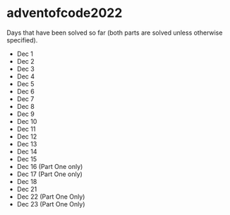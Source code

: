 # adventofcode2022

Days that have been solved so far (both parts are solved unless otherwise specified).

- Dec 1
- Dec 2
- Dec 3
- Dec 4
- Dec 5
- Dec 6
- Dec 7
- Dec 8
- Dec 9
- Dec 10
- Dec 11
- Dec 12
- Dec 13
- Dec 14
- Dec 15
- Dec 16 (Part One only)
- Dec 17 (Part One only)
- Dec 18
- Dec 21
- Dec 22 (Part One Only)
- Dec 23 (Part One Only)